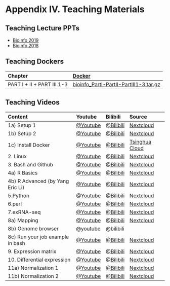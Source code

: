 # Appendix IV. Teaching Materials

## Teaching Lecture PPTs

* [Bioinfo 2019](https://cloud.tsinghua.edu.cn/d/f361101fc62e49df960b/?p=/bioinfo2019/Lectures&mode=list)
* [Bioinfo 2018](https://cloud.tsinghua.edu.cn/d/f361101fc62e49df960b/?p=/bioinfo2018&mode=list)

## Teaching Dockers

| Chapter | [Docker](https://cloud.tsinghua.edu.cn/d/fca636508ef04b569f54/?p=/Docker&mode=list) |
| :--- | :--- |
| PART I + II + PART III.1-3 | [bioinfo_PartI-PartII-PartIII1-3.tar.gz](https://cloud.tsinghua.edu.cn/f/a74250736c6748a0867b/) |


## Teaching Videos

| Content | Youtube | Bilibili | Source |
| :--- | :--- | :--- | :--- |
| 1a\) Setup 1 | [@Youtube](https://youtu.be/o7nVOmj0pWA) | [@Bilibili](https://player.bilibili.com/player.html?aid=30590084&cid=53392076&page=1) | [Nextcloud](http://lulab.life.tsinghua.edu.cn/nextcloud/index.php/apps/files/?dir=/Lu%20Lab%20Archive/Lu%20Lab%20Archive%20From%20Tsinghua%20Cloud/4.Teaching%20and%20Training%20-%20Archive/Training%20Videos&fileid=3407) |
| 1b\) Setup 2 | [@Youtube](https://youtu.be/fM0bRuXz9F8) | [@Bilibili](https://player.bilibili.com/player.html?aid=30617423&cid=53443343&page=1) |[Nextcloud](http://lulab.life.tsinghua.edu.cn/nextcloud/index.php/apps/files/?dir=/Lu%20Lab%20Archive/Lu%20Lab%20Archive%20From%20Tsinghua%20Cloud/4.Teaching%20and%20Training%20-%20Archive/Training%20Videos&fileid=3407) |
| 1c\) Install Docker | [@Youtube](https://youtu.be/c1ldhV7dAhg) | [@Bilibili](https://www.bilibili.com/video/av30426956/) |[Tsinghua Cloud](https://cloud.tsinghua.edu.cn/#group/7836/lib/63522c16-a0b9-40c1-a601-ac310535756f/Bioinformatics%20Tutorial/Video/Basic%20Videos)|
| 2. Linux | [@Youtube](https://youtu.be/cOmJvMjn5CU) | [@Bilibili](https://player.bilibili.com/player.html?aid=30590225&cid=53392482&page=1) |[Nextcloud](http://lulab.life.tsinghua.edu.cn/nextcloud/index.php/apps/files/?dir=/Lu%20Lab%20Archive/Lu%20Lab%20Archive%20From%20Tsinghua%20Cloud/4.Teaching%20and%20Training%20-%20Archive/Training%20Videos&fileid=3407) |
| 3. Bash and Github | [@Youtube](https://youtu.be/mXAdfWw-OBg) | [@Bilibili](https://player.bilibili.com/player.html?aid=30590318&cid=53392706&page=1) | [Nextcloud](http://lulab.life.tsinghua.edu.cn/nextcloud/index.php/apps/files/?dir=/Lu%20Lab%20Archive/Lu%20Lab%20Archive%20From%20Tsinghua%20Cloud/4.Teaching%20and%20Training%20-%20Archive/Training%20Videos&fileid=3407) |
| 4a\) R Basics | [@Youtube](https://youtu.be/A0YKZgxvpXM) | [@Bilibili](https://player.bilibili.com/player.html?aid=30590474&cid=53392848&page=1) | [Nextcloud](http://lulab.life.tsinghua.edu.cn/nextcloud/index.php/apps/files/?dir=/Lu%20Lab%20Archive/Lu%20Lab%20Archive%20From%20Tsinghua%20Cloud/4.Teaching%20and%20Training%20-%20Archive/Training%20Videos&fileid=3407) |
| 4b\) R Advanced \(by Yang Eric Li\) | [@Youtube](https://youtu.be/HeIAZ3pgsxQ) | [@Bilibili](https://player.bilibili.com/player.html?aid=30625984&cid=53458279&page=1) |[Nextcloud](http://lulab.life.tsinghua.edu.cn/nextcloud/index.php/apps/files/?dir=/Lu%20Lab%20Archive/Lu%20Lab%20Archive%20From%20Tsinghua%20Cloud/4.Teaching%20and%20Training%20-%20Archive/Training%20Videos&fileid=3407) |
| 5.Python | [@Youtube](https://youtu.be/ysW-14kuwhs) | [@Bilibili](https://player.bilibili.com/player.html?aid=30590828&cid=53393333&page=1) | [Nextcloud](http://lulab.life.tsinghua.edu.cn/nextcloud/index.php/apps/files/?dir=/Lu%20Lab%20Archive/Lu%20Lab%20Archive%20From%20Tsinghua%20Cloud/4.Teaching%20and%20Training%20-%20Archive/Training%20Videos&fileid=3407) |
| 6.perl | [@Youtube](https://youtu.be/2jOGbVfuyjA) | [@Bilibili](https://player.bilibili.com/player.html?aid=30590572&cid=53393101&page=1) | [Nextcloud](http://lulab.life.tsinghua.edu.cn/nextcloud/index.php/apps/files/?dir=/Lu%20Lab%20Archive/Lu%20Lab%20Archive%20From%20Tsinghua%20Cloud/4.Teaching%20and%20Training%20-%20Archive/Training%20Videos&fileid=3407) |
| 7.exRNA-seq | [@Youtube](https://youtu.be/ovSVpqcDB8o) | [@Bilibili](https://player.bilibili.com/player.html?aid=30591172&cid=53394108&page=1) | [Nextcloud](http://lulab.life.tsinghua.edu.cn/nextcloud/index.php/apps/files/?dir=/Lu%20Lab%20Archive/Lu%20Lab%20Archive%20From%20Tsinghua%20Cloud/4.Teaching%20and%20Training%20-%20Archive/Training%20Videos&fileid=3407) |
| 8a\) Mapping | [@Youtube](https://youtu.be/5v2fbx93TF4) | [@Bilibili](https://player.bilibili.com/player.html?aid=30591535&cid=53394590&page=1) | [Nextcloud](http://lulab.life.tsinghua.edu.cn/nextcloud/index.php/apps/files/?dir=/Lu%20Lab%20Archive/Lu%20Lab%20Archive%20From%20Tsinghua%20Cloud/4.Teaching%20and%20Training%20-%20Archive/Training%20Videos&fileid=3407) |
| 8b\) Genome browser | [@youtube](https://youtu.be/6_1ZcVw7ptU) | [@bilibili](https://www.bilibili.com/video/av30448472/) |
| 8c\) Run your job example in bash | [@Youtube](https://youtu.be/BqxHRxxBVeQ) | [@Bilibili](https://player.bilibili.com/player.html?aid=30592322&cid=53396126&page=1) | [Nextcloud](http://lulab.life.tsinghua.edu.cn/nextcloud/index.php/apps/files/?dir=/Lu%20Lab%20Archive/Lu%20Lab%20Archive%20From%20Tsinghua%20Cloud/4.Teaching%20and%20Training%20-%20Archive/Training%20Videos&fileid=3407)  |
| 9. Expression matrix | [@Youtube](https://youtu.be/DPGpPuzVg_o) | [@Bilibili](https://player.bilibili.com/player.html?aid=30592382&cid=53396383&page=1) | [Nextcloud](http://lulab.life.tsinghua.edu.cn/nextcloud/index.php/apps/files/?dir=/Lu%20Lab%20Archive/Lu%20Lab%20Archive%20From%20Tsinghua%20Cloud/4.Teaching%20and%20Training%20-%20Archive/Training%20Videos&fileid=3407) |
| 10. Differential expression | [@Youtube](https://youtu.be/xGocWkPqgOA) | [@Bilibili](https://player.bilibili.com/player.html?aid=30592492&cid=53396615&page=1) | [Nextcloud](http://lulab.life.tsinghua.edu.cn/nextcloud/index.php/apps/files/?dir=/Lu%20Lab%20Archive/Lu%20Lab%20Archive%20From%20Tsinghua%20Cloud/4.Teaching%20and%20Training%20-%20Archive/Training%20Videos&fileid=3407)  |
| 11a\) Normalization 1 | [@Youtube](https://youtu.be/QCxNIGrTWh0) | [@Bilibili](https://player.bilibili.com/player.html?aid=30592584&cid=53396844&page=1) | [Nextcloud](http://lulab.life.tsinghua.edu.cn/nextcloud/index.php/apps/files/?dir=/Lu%20Lab%20Archive/Lu%20Lab%20Archive%20From%20Tsinghua%20Cloud/4.Teaching%20and%20Training%20-%20Archive/Training%20Videos&fileid=3407) |
| 11b\) Normalization 2 | [@Youtube](https://youtu.be/QDy2grY78DE) | [@Bilibili](https://player.bilibili.com/player.html?aid=30592643&cid=53396972&page=1) | [Nextcloud](http://lulab.life.tsinghua.edu.cn/nextcloud/index.php/apps/files/?dir=/Lu%20Lab%20Archive/Lu%20Lab%20Archive%20From%20Tsinghua%20Cloud/4.Teaching%20and%20Training%20-%20Archive/Training%20Videos&fileid=3407) |

